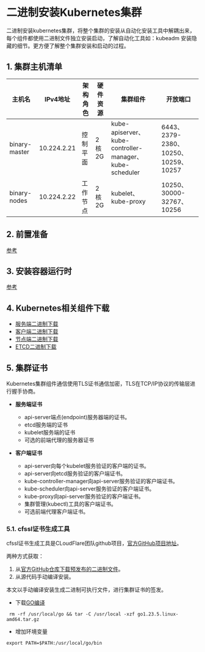 # 二进制安装Kubernetes集群
二进制安装kubernetes集群，将整个集群的安装从自动化安装工具中解耦出来，每个组件都使用二进制文件独立安装启动，了解自动化工具如：kubeadm 安装隐藏的细节。更方便了解整个集群安装和启动的过程。
## 1. 集群主机清单
|主机名|IPv4地址|架构角色|硬件资源|集群组件|开放端口|
|-----|--------|-------|-------|--------|-------|
|binary-master|10.224.2.21|控制平面|2核2G|kube-apiserver、kube-controller-manager、kube-scheduler|6443、2379-2380、10250、10259、10257|
|binary-nodes|10.224.2.22|工作节点|2核2G|kubelet、kube-proxy|10250、30000-32767、10256|
## 2. 前置准备
[参考](/install/kubeadm-boot-install.md#2-前置准备)
## 3. 安装容器运行时
[参考](/install/kubeadm-boot-install.md#3-安装容器运行时)
## 4. Kubernetes相关组件下载
- [服务端二进制下载](https://dl.k8s.io/v1.32.0/kubernetes-server-linux-amd64.tar.gz)
- [客户端二进制下载](https://dl.k8s.io/v1.32.0/kubernetes-client-linux-amd64.tar.gz)
- [节点端二进制下载](https://dl.k8s.io/v1.32.0/kubernetes-node-linux-amd64.tar.gz)
- [ETCD二进制下载](https://github.com/etcd-io/etcd/releases/download/v3.5.18/etcd-v3.5.18-linux-amd64.tar.gz)
## 5. 集群证书
Kubernetes集群组件通信使用TLS证书通信加密，TLS在TCP/IP协议的传输层进行握手协商。
- **服务端证书**
    - api-server端点(endpoint)服务器端的证书。
    - etcd服务端的证书
    - kubelet服务端的证书
    - 可选的前端代理的服务器证书

- **客户端证书**
    - api-server向每个kubelet服务验证的客户端的证书。
    - api-server向etcd服务验证的客户端证书。
    - kube-controller-manager向api-server服务验证的客户端证书。
    - kube-scheduler向api-server服务验证的客户端证书。
    - kube-proxy向api-server服务验证的客户端证书。
    - 集群管理(kubectl)工具的客户端证书。
    - 可选前端代理客户端证书。

### 5.1. cfssl证书生成工具
cfssl证书生成工具是CLoudFlare团队github项目，[官方GitHub项目地址](https://github.com/cloudflare/cfssl)。

两种方式获取：
1. 从[官方GitHub仓库下载预发布的二进制文件](https://github.com/cloudflare/cfssl/releases)。
2. 从源代码手动编译安装。

本文以手动编译安装生成二进制可执行文件，进行集群证书的签发。
- 下载[GO编译](https://go.dev/dl/go1.23.5.linux-amd64.tar.gz)
```
 rm -rf /usr/local/go && tar -C /usr/local -xzf go1.23.5.linux-amd64.tar.gz
```
- 增加环境变量
```
export PATH=$PATH:/usr/local/go/bin
```
